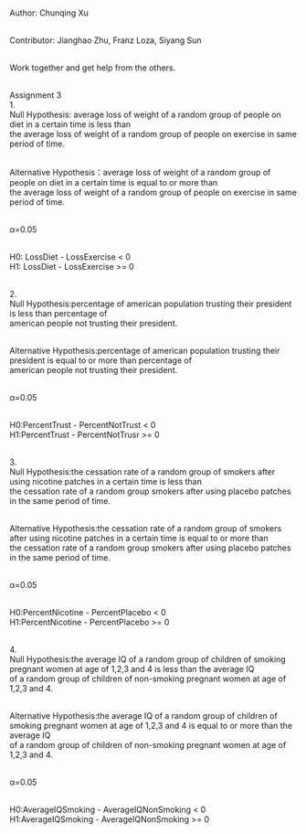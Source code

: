 <br>Author: Chunqing Xu

<br>Contributor: Jianghao Zhu, Franz Loza, Siyang Sun

<br>Work together and get help from the others.





<br>Assignment 3
<br>1.
<br>Null Hypothesis: average loss of weight of a random group of people on diet in a certain time is less than
<br>the average loss of weight of a random group of people on exercise in same period of time.

<br>Alternative Hypothesis：average loss of weight of a random group of people on diet in a certain time is equal to or more than
<br>the average loss of weight of a random group of people on exercise in same period of time.

<br>α=0.05

<br>H0: LossDiet - LossExercise < 0
<br>H1: LossDiet - LossExercise >= 0

<br>2.
<br>Null Hypothesis:percentage of american population trusting their president is less than percentage of
<br>american people not trusting their president.

<br>Alternative Hypothesis:percentage of american population trusting their president is equal to or more than percentage of
<br>american people not trusting their president.

<br>α=0.05

<br>H0:PercentTrust - PercentNotTrust < 0
<br>H1:PercentTrust - PercentNotTrusr >= 0

<br>3.
<br>Null Hypothesis:the cessation rate of a random group of smokers after using nicotine patches in a certain time is less than
<br>the cessation rate of a random group smokers after using placebo patches in the same period of time.

<br>Alternative Hypothesis:the cessation rate of a random group of smokers after using nicotine patches in a certain time is equal to or more than
<br>the cessation rate of a random group smokers after using placebo patches in the same period of time.

<br>α=0.05

<br>H0:PercentNicotine - PercentPlacebo < 0
<br>H1:PercentNicotine - PercentPlacebo >= 0

<br>4.
<br>Null Hypothesis:the average IQ of a random group of children of smoking pregnant women at age of 1,2,3 and 4 is less than the average IQ
<br>of a random group of children of non-smoking pregnant women at age of 1,2,3 and 4.

<br>Alternative Hypothesis:the average IQ of a random group of children of smoking pregnant women at age of 1,2,3 and 4 is equal to or more than the average IQ
<br>of a random group of children of non-smoking pregnant women at age of 1,2,3 and 4.

<br>α=0.05

<br>H0:AverageIQSmoking - AverageIQNonSmoking < 0
<br>H1:AverageIQSmoking - AverageIQNonSmoking >= 0
